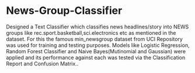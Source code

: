 # News-Group-Classifier
Designed a Text Classifier which classifies news headlines/story into NEWS groups like rec.sport.basketball,sci.electronics etc as mentioned in the dataset. For this the famous min_newsgroup dataset from UCI Repository was used for training and testing purposes. Models like Logistic Regression, Random Forest Classifier and Naive Bayes(Mutinomial and Gaussian) were applied and its performance against each was tested via the Classification Report and Confusion Matrix.. 
